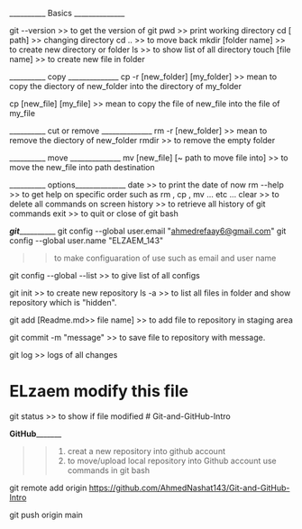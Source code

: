 __________ Basics ______________

git --version >> to get the version of git
pwd >> print working directory
cd  [ path]  >> changing directory
cd .. >> to move back
mkdir  [folder name]   >>  to create new directory or folder
ls  >>  to show list of all directory
touch [file name] >>  to create new file in folder

__________ copy ______________
cp -r [new_folder] [my_folder] >> mean to copy the diectory of new_folder into the directory of my_folder

cp  [new_file] [my_file] >> mean to copy the file of new_file into the file of my_file

__________ cut or remove ______________
rm -r [new_folder] >> mean to remove the diectory of new_folder
rmdir  >> to remove the empty folder

__________ move ______________
mv  [new_file] [~ path to move file into] >> to move the  new_file into path destination 

__________ options______________
date >> to print the date of now
rm --help >> to get help on specific order such as rm , cp , mv  ... etc ... 
clear >> to delete all commands on screen
history >> to retrieve all history  of git commands
exit  >> to quit or close of git bash

_____________________________git_______________________________________
git config --global user.email "ahmedrefaay6@gmail.com" 
git config --global user.name "ELZAEM_143"
 >> to make configuaration of use such as email and user name

git config --global --list >> to give list of all configs

git init >> to create new repository
ls -a >> to list all files in folder and show repository which is "hidden".

git add [Readme.md>> file name] >> to add file to repository in staging area

git commit -m "message" >> to save file to repository with message.

git log >> logs of all changes

# ELzaem modify this file 

git status >> to show if file modified # Git-and-GitHub-Intro

____________________________GitHub___________________________________

>> 1. creat a new repository into github account 
>> 2. to move/upload  local repository into Github account use commands in git bash

git remote add origin https://github.com/AhmedNashat143/Git-and-GitHub-Intro

git push origin main
